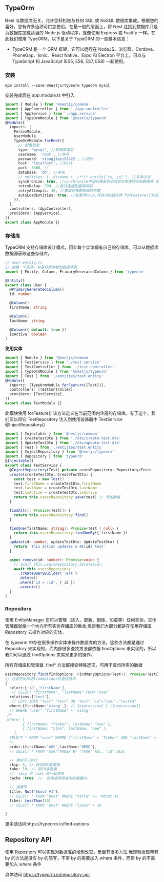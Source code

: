 ## TypeOrm

Nest 与数据库无关，允许您轻松地与任何 SQL 或 NoSQL 数据库集成。根据您的喜好，您有许多选项可供您使用。在最一般的层面上，将 Nest 连接到数据库只是为数据库加载适当的 Node.js 驱动程序，就像使用 Express 或 Fastify 一样。在此我们使用 TypeORM。以下是关于 TypeORM 的一些基本信息：

- TypeORM 是一个 ORM 框架，它可以运行在 NodeJS、浏览器、Cordova、PhoneGap、Ionic、React Native、Expo 和 Electron 平台上，可以与 TypeScript 和 JavaScript (ES5, ES6, ES7, ES8) 一起使用。

### 安装

```npm
npm install --save @nestjs/typeorm typeorm mysql
```

安装完成后在 app.module.ts 中引入

```typescript
import { Module } from '@nestjs/common'
import { AppController } from './app.controller'
import { AppService } from './app.service'
import { TypeOrmModule } from '@nestjs/typeorm'
@Module({
  imports: [
    PersonModule,
    UserModule,
    TypeOrmModule.forRoot({
      // 配置信息
      type: 'mysql', //数据库类型
      username: 'root', //账号
      password: 'xiangjiayi53822', //密码
      host: 'localhost', //host
      port: 3306, //
      database: 'db', //库名
      // entities: [__dirname + '/**/*.entity{.ts,.js}'], //实体文件
      synchronize: true, //synchronize字段代表是否自动将实体类同步到数据库 生产环境不建议使用
      retryDelay: 500, //重试连接数据库间隔
      retryAttempts: 10, //重试连接数据库的次数
      autoLoadEntities: true, //如果为true,将自动加载实体 forFeature()方法注册的每个实体都将自动添加到配置对象的实体数组中
    }),
  ],
  controllers: [AppController],
  providers: [AppService],
})
export class AppModule {}
```

### 存储库

TypeORM 支持存储库设计模式，因此每个实体都有自己的存储库。可以从数据库数据源获取这些存储库。

```typescript
// user.entity.ts
// 创建一个实体，并且将其映射到数据库表
import { Entity, Column, PrimaryGeneratedColumn } from 'typeorm'

@Entity()
export class User {
  @PrimaryGeneratedColumn()
  id: number

  @Column()
  firstName: string

  @Column()
  lastName: string

  @Column({ default: true })
  isActive: boolean
}
```

**使用实体**

```typescript
import { Module } from '@nestjs/common'
import { TestService } from './test.service'
import { TestController } from './test.controller'
import { TypeOrmModule } from '@nestjs/typeorm'
import { Test } from './entities/test.entity'
@Module({
  imports: [TypeOrmModule.forFeature([Test])],
  controllers: [TestController],
  providers: [TestService],
})
export class TestModule {}
```

此模块使用 forFeature() 该方法定义在当前范围内注册的存储库。有了这个，我们可以将它 TestRepository 注入到使用装饰器中 TestService @InjectRepository()

```typescript
import { Injectable } from '@nestjs/common'
import { CreateTestDto } from './dto/create-test.dto'
import { UpdateTestDto } from './dto/update-test.dto'
import { Test } from './entities/test.entity'
import { InjectRepository } from '@nestjs/typeorm'
import { Repository } from 'typeorm'
@Injectable()
export class TestService {
  @InjectRepository(Test) private usersRepository: Repository<Test>
  create(createTestDto: CreateTestDto) {
    const test = new Test()
    test.firstName = createTestDto.firstName
    test.lastName = createTestDto.lastName
    test.isActive = createTestDto.isActive
    return this.usersRepository.save(test) // 添加数据
  }

  findAll(): Promise<Test[]> {
    return this.usersRepository.find()
  }

  findOne(firstName: string): Promise<Test | null> {
    return this.usersRepository.findOneBy({ firstName })
  }
  update(id: number, updateTestDto: UpdateTestDto) {
    return `This action updates a #${id} test`
  }

  async remove(id: number): Promise<void> {
    // await this.usersRepository.delete(id);
    await this.usersRepository
      .createQueryBuilder('Test')
      .delete()
      .where('id = :id', { id })
      .execute()
  }
}
```

### Repository

使用 EntityManager 您可以管理（插入、更新、删除、加载等）任何实体。实体管理器就像一个地方所有实体存储库的集合,但是我们大部分都是在使用存储库 Repository 去操作对应的实体，

在 typeorm 中存在很多操作实体来操作数据库的方法，这些方法都是通过 Repository 来实现的，而内部很多查找方法都依据 findOptions 来实现的，所以我们可以通过 findOptions 来实现更多的操作。

所有存储库和管理器 .find\* 方法都接受特殊选项，可用于查询所需的数据

```typescript
userRepository.find(findoptions: FindManyOptions<Test>): Promise<Test[]>
// 在此列出常用findoptions的查找选项
{
  select:['id','firstName'],
   // SELECT "firstName", "lastName" FROM "user
  relations:['test'],
   // LEFT JOIN "test" "test" ON "test"."id"="user"."testId"
  where:{firstName:'xiang',}, // {expression} | [{expression}]
  // WHERE "user"."firstName" = 'xiang'
 /*
 where: [
        { firstName: "Timber", lastName: "Saw" },
        { firstName: "Stan", lastName: "Lee" },
    ],
  SELECT * FROM "user" WHERE ("firstName" = 'Timber' AND "lastName" = 'Saw') OR ("firstName" = 'Stan' AND "lastName" = 'Lee')
  */
  order:{firstName:'ASC',lastName:'DESC'},
  // SELECT * FROM "user"ORDER BY "name" ASC, "id" DESC

  // 类似于limit
  skip: 5, // 跳过前5条数据
  take: 10, // 取10条数据
  //  skip 并 take 应一起使用
  cache :true  //  启用或禁用查询结果缓存。

  // 运算符
  title: Not("About #1"),
  // SELECT * FROM "post" WHERE "title" != 'About #1'
  likes: LessThan(10)
  // SELECT * FROM "post" WHERE "likes" < 10

}
```

更多请访问https://typeorm.io/find-options

## Repository API

使用 Repository 可以实现对数据库的增删改查，里面有很多方法
我观察发现带有 by 的方法是没有 by 的简写，不带 by 的需要加入 where 条件，而带 by 的不需要加入 where 条件

具体访问 https://typeorm.io/repository-api
